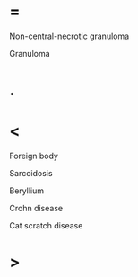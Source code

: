 # =

Non-central-necrotic granuloma

Granuloma

# .

# <

Foreign body

Sarcoidosis

Beryllium

Crohn disease

Cat scratch disease

# >

